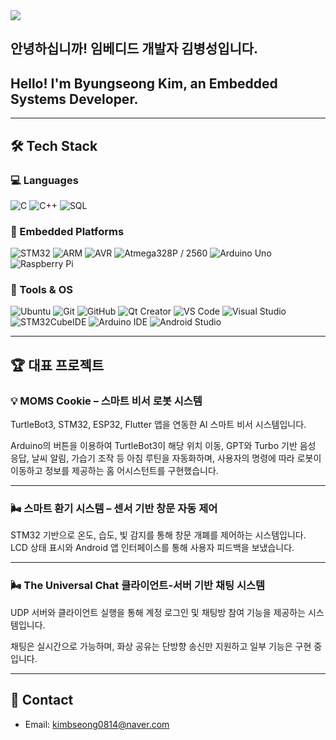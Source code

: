 <img src="https://capsule-render.vercel.app/api?type=waving&color=auto&height=200&text=Welcome%20to%20Byungseong's%20GitHub!&fontAlign=50&fontAlignY=40&fontSize=40" />

## 안녕하십니까! 임베디드 개발자 김병성입니다.
## Hello! I'm Byungseong Kim, an Embedded Systems Developer.

---

## 🛠 Tech Stack

### 💻 Languages  
![C](https://img.shields.io/badge/C-00599C?style=flat&logo=C&logoColor=white)
![C++](https://img.shields.io/badge/C++-00599C?style=flat&logo=C%2B%2B&logoColor=white)
![SQL](https://img.shields.io/badge/SQL-4479A1?style=flat&logo=MySQL&logoColor=white)


### 📡 Embedded Platforms  
![STM32](https://img.shields.io/badge/STM32-03234B?style=flat&logo=STMicroelectronics&logoColor=white)
![ARM](https://img.shields.io/badge/ARM-0091BD?style=flat&logo=arm&logoColor=white)
![AVR](https://img.shields.io/badge/AVR-FF9900?style=flat)
![Atmega328P / 2560](https://img.shields.io/badge/Atmega328P%20/%202560-FF9900?style=flat)
![Arduino Uno](https://img.shields.io/badge/Arduino%20Uno-00979D?style=flat&logo=Arduino&logoColor=white)
![Raspberry Pi](https://img.shields.io/badge/Raspberry%20Pi-C51A4A?style=flat&logo=Raspberry-Pi)

### 🧰 Tools & OS  
![Ubuntu](https://img.shields.io/badge/Ubuntu-E95420?style=flat&logo=ubuntu&logoColor=white)
![Git](https://img.shields.io/badge/Git-F05032?style=flat&logo=git&logoColor=white)
![GitHub](https://img.shields.io/badge/GitHub-181717?style=flat&logo=github&logoColor=white)
![Qt Creator](https://img.shields.io/badge/Qt%20Creator-41CD52?style=flat&logo=Qt&logoColor=white)
![VS Code](https://img.shields.io/badge/VS%20Code-007ACC?style=flat&logo=Visual%20Studio%20Code&logoColor=white)
![Visual Studio](https://img.shields.io/badge/Visual%20Studio-5C2D91?style=flat&logo=visual%20studio&logoColor=white)
![STM32CubeIDE](https://img.shields.io/badge/STM32CubeIDE-03234B?style=flat&logo=STMicroelectronics&logoColor=white)
![Arduino IDE](https://img.shields.io/badge/Arduino%20IDE-00979D?style=flat&logo=arduino&logoColor=white)
![Android Studio](https://img.shields.io/badge/Android%20Studio-3DDC84?style=flat&logo=android-studio&logoColor=white)


---

## 🏆 대표 프로젝트

### 💡 MOMS Cookie – 스마트 비서 로봇 시스템
TurtleBot3, STM32, ESP32, Flutter 앱을 연동한 AI 스마트 비서 시스템입니다. 

Arduino의 버튼을 이용하여 TurtleBot3이 해당 위치 이동, GPT와 Turbo 기반 음성 응답, 
날씨 알림, 가습기 조작 등 아침 루틴을 자동화하며, 사용자의 명령에 따라 로봇이 이동하고 
정보를 제공하는 홈 어시스턴트를 구현했습니다.

---

### 🌬 스마트 환기 시스템 – 센서 기반 창문 자동 제어  
STM32 기반으로 온도, 습도, 빛 감지를 통해 창문 개폐를 제어하는 시스템입니다.  
LCD 상태 표시와 Android 앱 인터페이스를 통해 사용자 피드백을 보냈습니다.

---

### 🌬 The Universal Chat 클라이언트-서버 기반 채팅 시스템
UDP 서버와 클라이언트 실행을 통해 계정 로그인 및 채팅방 참여 기능을 제공하는 시스템입니다.

채팅은 실시간으로 가능하며, 화상 공유는 단방향 송신만 지원하고 일부 기능은 구현 중입니다.

---

## 📩 Contact
- Email: kimbseong0814@naver.com
